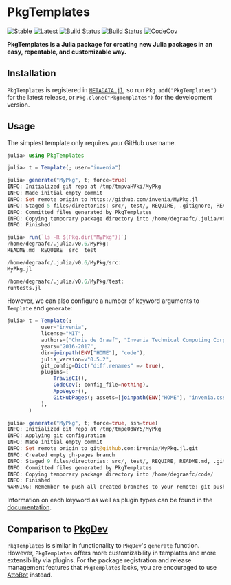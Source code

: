 # PkgTemplates

[![Stable](https://img.shields.io/badge/docs-stable-blue.svg)](https://invenia.github.io/PkgTemplates.jl/stable)
[![Latest](https://img.shields.io/badge/docs-latest-blue.svg)](https://invenia.github.io/PkgTemplates.jl/latest)
[![Build Status](https://travis-ci.org/invenia/PkgTemplates.jl.svg?branch=master)](https://travis-ci.org/invenia/PkgTemplates.jl)
[![Build Status](https://ci.appveyor.com/api/projects/status/github/invenia/PkgTemplates.jl?svg=true)](https://ci.appveyor.com/project/invenia/PkgTemplates-jl)
[![CodeCov](https://codecov.io/gh/invenia/PkgTemplates.jl/branch/master/graph/badge.svg)](https://codecov.io/gh/invenia/PkgTemplates.jl)

**PkgTemplates is a Julia package for creating new Julia packages in an easy,
repeatable, and customizable way.**

## Installation

`PkgTemplates` is registered in
[`METADATA.jl`](https://github.com/JuliaLang/METADATA.jl), so run
`Pkg.add("PkgTemplates")` for the latest release, or
`Pkg.clone("PkgTemplates")` for the development version.

## Usage

The simplest template only requires your GitHub username.

```julia
julia> using PkgTemplates

julia> t = Template(; user="invenia")

julia> generate("MyPkg", t; force=true)
INFO: Initialized git repo at /tmp/tmpvaHVki/MyPkg
INFO: Made initial empty commit
INFO: Set remote origin to https://github.com/invenia/MyPkg.jl
INFO: Staged 5 files/directories: src/, test/, REQUIRE, .gitignore, README.md
INFO: Committed files generated by PkgTemplates
INFO: Copying temporary package directory into /home/degraafc/.julia/v0.6/
INFO: Finished

julia> run(`ls -R $(Pkg.dir("MyPkg"))`)
/home/degraafc/.julia/v0.6/MyPkg:
README.md  REQUIRE  src  test

/home/degraafc/.julia/v0.6/MyPkg/src:
MyPkg.jl

/home/degraafc/.julia/v0.6/MyPkg/test:
runtests.jl
```
However, we can also configure a number of keyword arguments to `Template` and
`generate`:

```julia
julia> t = Template(;
           user="invenia",
           license="MIT",
           authors=["Chris de Graaf", "Invenia Technical Computing Corporation"],
           years="2016-2017",
           dir=joinpath(ENV["HOME"], "code"),
           julia_version=v"0.5.2",
           git_config=Dict("diff.renames" => true),
           plugins=[
               TravisCI(),
               CodeCov(; config_file=nothing),
               AppVeyor(),
               GitHubPages(; assets=[joinpath(ENV["HOME"], "invenia.css")]),
           ],
       )

julia> generate("MyPkg", t; force=true, ssh=true)
INFO: Initialized git repo at /tmp/tmpe0dWY5/MyPkg
INFO: Applying git configuration
INFO: Made initial empty commit
INFO: Set remote origin to git@github.com:invenia/MyPkg.jl.git
INFO: Created empty gh-pages branch
INFO: Staged 9 files/directories: src/, test/, REQUIRE, README.md, .gitignore, LICENSE, .travis.yml, .appveyor.yml, docs/
INFO: Committed files generated by PkgTemplates
INFO: Copying temporary package directory into /home/degraafc/code/
INFO: Finished
WARNING: Remember to push all created branches to your remote: git push --all
```

Information on each keyword as well as plugin types can be found in the
[documentation](https://invenia.github.io/PkgTemplates.jl/stable).

## Comparison to [PkgDev](https://github.com/JuliaLang/PkgDev.jl)

`PkgTemplates` is similar in functionality to `PkgDev`'s `generate` function.
However, `PkgTemplates` offers more customizability in templates and more
extensibility via plugins. For the package registration and release management
features that `PkgTemplates` lacks, you are encouraged to use
[AttoBot](https://github.com/apps/attobot) instead.
